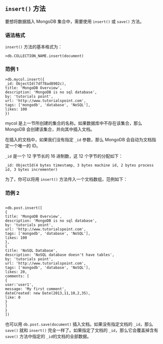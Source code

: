## `insert()` 方法  

要想将数据插入 MongoDB 集合中，需要使用 `insert()` 或 `save()` 方法。  

### 语法格式  

`insert()` 方法的基本格式为：  

`>db.COLLECTION_NAME.insert(document)`  

### 范例 1 

```
>db.mycol.insert({
_id: ObjectId(7df78ad8902c),
title: 'MongoDB Overview', 
description: 'MongoDB is no sql database',
by: 'tutorials point',
url: 'http://www.tutorialspoint.com',
tags: ['mongodb', 'database', 'NoSQL'],
likes: 100
})

```

mycol 是上一节所创建的集合的名称。如果数据库中不存在该集合，那么 MongoDB 会创建该集合，并向其中插入文档。  

在插入的文档中，如果我们没有指定 `_id` 参数，那么 MongoDB 会自动为文档指定一个唯一的 ID。   

`_id` 是一个 12 字节长的 16 进制数，这 12 个字节的分配如下：  

`_id: ObjectId(4 bytes timestamp, 3 bytes machine id, 2 bytes process id, 3 bytes incrementer)`

为了，你可以将用 `insert()` 方法传入一个文档数组，范例如下：  

### 范例 2  

```  

>db.post.insert([
{
title: 'MongoDB Overview', 
description: 'MongoDB is no sql database',
by: 'tutorials point',
url: 'http://www.tutorialspoint.com',
tags: ['mongodb', 'database', 'NoSQL'],
likes: 100
},
{
title: 'NoSQL Database', 
description: 'NoSQL database doesn't have tables',
by: 'tutorials point',
url: 'http://www.tutorialspoint.com',
tags: ['mongodb', 'database', 'NoSQL'],
likes: 20, 
comments: [	
{
user:'user1',
message: 'My first comment',
dateCreated: new Date(2013,11,10,2,35),
like: 0 
}
]
}
])

```


也可以用 `db.post.save(document)` 插入文档。如果没有指定文档的 `_id`，那么 `save()` 就和 `insert()` 完全一样了。如果指定了文档的 `_id`，那么它会覆盖掉含有 `save()` 方法中指定的 `_id`的文档的全部数据。   















